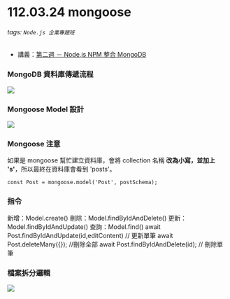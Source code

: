 # 112.03.24 mongoose
###### tags: `Node.js 企業專題班`
* 講義：[第二週 － Node.js NPM 整合 MongoDB](https://hackmd.io/wxEJSh6DTFS_SMnd62KSYw?view)

### MongoDB 資料庫傳遞流程
![](https://i.imgur.com/wEmliCW.png)

### Mongoose Model 設計
![](https://i.imgur.com/U6TOEyD.png)

### Mongoose 注意
如果是 mongoose 幫忙建立資料庫，會將 collection 名稱 **改為小寫，並加上 's'**，所以最終在資料庫會看到 'posts'。
```
const Post = mongoose.model('Post', postSchema);
```

### 指令
新增：Model.create()
刪除：Model.findByIdAndDelete()
更新：Model.findByIdAndUpdate()
查詢：Model.find()
await Post.findByIdAndUpdate(id,editContent) // 更新單筆
await Post.deleteMany({}); //刪除全部
await Post.findByIdAndDelete(id); // 刪除單筆

### 檔案拆分邏輯
![](https://i.imgur.com/QlyIGup.png)
